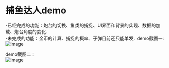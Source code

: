 # 捕鱼达人demo
-已经完成的功能：炮台的切换、鱼类的捕捉、UI界面和背景的实现、数据的加载、炮台角度的变化.  
-未完成的功能：金币的计算、捕捉的概率、子弹目前还只能单发. 
demo截图一: 
![image](https://github.com/li-zheng-hao/FishingJoy/raw/master/picture/test1.png)
  
demo截图二：  
![image](https://github.com/li-zheng-hao/FishingJoy/raw/master/picture/test2.png)
